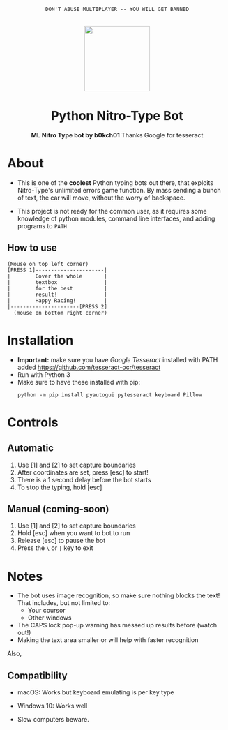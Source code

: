 <div align="center">

```
DON'T ABUSE MULTIPLAYER -- YOU WILL GET BANNED
```
<br>
<img src="https://i.pinimg.com/originals/26/bb/4f/26bb4f08d445790b80e7a1d90dfb65ab.gif" width=150>

# Python Nitro-Type Bot

**ML Nitro Type bot by b0kch01**
Thanks Google for tesseract

</div>

# About
- This is one of the **coolest** Python typing bots out there, that exploits
Nitro-Type's unlimited errors game function. By mass sending a bunch of text,
the car will move, without the worry of backspace.

- This project is not ready for the common user, as it requires
some knowledge of python modules, command line interfaces, and adding programs
to ```PATH```

## How to use

```
(Mouse on top left corner)
[PRESS 1]----------------------|
|        Cover the whole       |
|        textbox               |
|        for the best          |
|        result!               |
|        Happy Racing!         |
|----------------------[PRESS 2]
  (mouse on bottom right corner)
```
# Installation
- **Important:** make sure you have _Google Tesseract_ installed with PATH added
https://github.com/tesseract-ocr/tesseract
- Run with Python 3
- Make sure to have these installed with pip:
    ```
    python -m pip install pyautogui pytesseract keyboard Pillow
    ```

# Controls
## Automatic
1. Use [1] and [2] to set capture boundaries
2. After coordinates are set, press [esc] to start! 			
3. There is a 1 second delay before the bot starts
4. To stop the typing, hold [esc]

## Manual (coming-soon)
1. Use [1] and [2] to set capture boundaries
2. Hold [esc] when you want to bot to run
3. Release [esc] to pause the bot
4. Press the ``\`` or ``|`` key to exit


# Notes
- The bot uses image recognition, so make sure nothing blocks the text!
That includes, but not limited to:
    - Your coursor
    - Other windows
- The CAPS lock pop-up warning has messed up results before (watch out!)
- Making the text area smaller or will help with faster recognition

Also,

## Compatibility
- macOS: Works but keyboard emulating is per key type
- Windows 10: Works well

- Slow computers beware.
